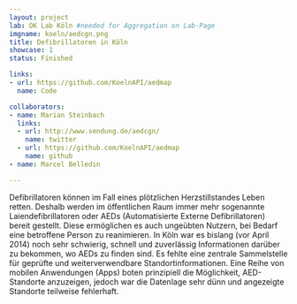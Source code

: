 ```yaml
---
layout: project
lab: OK Lab Köln #needed for Aggregation on Lab-Page
imgname: koeln/aedcgn.png
title: Defibrillatoren in Köln
showcase: 1
status: Finished

links:
- url: https://github.com/KoelnAPI/aedmap
  name: Code

collaborators:
- name: Marian Steinbach
  links:
  - url: http://www.sendung.de/aedcgn/
    name: twitter
  - url: https://github.com/KoelnAPI/aedmap
    name: github
- name: Marcel Belledin

---
```

Defibrillatoren können im Fall eines plötzlichen Herzstillstandes Leben retten. Deshalb werden im öffentlichen Raum immer mehr sogenannte Laiendefibrillatoren oder AEDs (Automatisierte Externe Defibrillatoren) bereit gestellt. Diese ermöglichen es auch ungeübten Nutzern, bei Bedarf eine betroffene Person zu reanimieren.
In Köln war es bislang (vor April 2014) noch sehr schwierig, schnell und zuverlässig Informationen darüber zu bekommen, wo AEDs zu finden sind. Es fehlte eine zentrale Sammelstelle für geprüfte und weiterverwendbare Standortinformationen. Eine Reihe von mobilen Anwendungen (Apps) boten prinzipiell die Möglichkeit, AED-Standorte anzuzeigen, jedoch war die Datenlage sehr dünn und angezeigte Standorte teilweise fehlerhaft.